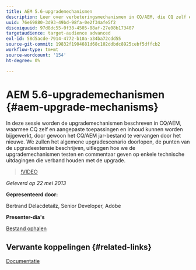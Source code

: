 ```yaml
---
title: AEM 5.6-upgrademechanismen
description: Leer over verbeteringsmechanismen in CQ/AEM, die CQ zelf evenals douanetoepassingen en inhoud, door het CQ/AEM jar dossier met nieuwe te vervangen toestaat. We zullen het algemene upgradescenario doorlopen, de punten van de upgradeextensie beschrijven, uitleggen hoe we de upgrademechanismen testen en commentaar geven op enkele technische uitdagingen die verband houden met de upgrade.
uuid: 76e69880-3d93-49bd-98fa-0e2f34afe5f2
discoiquuid: 97d8dc55-0f38-4505-88af-27e08b173407
targetaudience: target-audience advanced
exl-id: 58d5acde-7914-4772-b10a-a34ba72cdd55
source-git-commit: 19832f1904681d68c102ddbdc8925cebf5dffcb2
workflow-type: tm+mt
source-wordcount: '154'
ht-degree: 0%

---
```


# AEM 5.6-upgrademechanismen {#aem-upgrade-mechanisms}

In deze sessie worden de upgrademechanismen beschreven in CQ/AEM, waarmee CQ zelf en aangepaste toepassingen en inhoud kunnen worden bijgewerkt, door gewoon het CQ/AEM jar-bestand te vervangen door het nieuwe. We zullen het algemene upgradescenario doorlopen, de punten van de upgradeextensie beschrijven, uitleggen hoe we de upgrademechanismen testen en commentaar geven op enkele technische uitdagingen die verband houden met de upgrade.

>[!VIDEO](https://video.tv.adobe.com/v/19576/?quality=9)

*Geleverd op 22 mei 2013*

**Gepresenteerd door:**

Bertrand Delacdetailz, Senior Developer, Adobe

**Presenter-dia&#39;s**

[Bestand ophalen](assets/cqgems-bdelacretaz-cq-upgrades-2013-05-22.pdf)

## Verwante koppelingen {#related-links}

[Documentatie](http://docs.adobe.com/docs/en/cq/current/deploying/upgrading.html)

<!--
[Get back to the Overview](https://helpx.adobe.com/experience-manager/kt/eseminars/gems/aem-index.html)
-->
